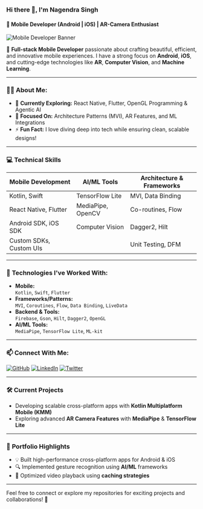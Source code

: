 ### Hi there 👋, I'm **Nagendra Singh**  
#### 🚀 Mobile Developer (Android | iOS) | AR-Camera Enthusiast  
![Mobile Developer Banner](https://media.licdn.com/dms/image/C4E16AQEeBpOhqcD7LQ/profile-displaybackgroundimage-shrink_350_1400/0/1661874781433?e=1679529600&v=beta&t=1GEfmMJuPGFzUBVgbH7fAVf6t-jbRCKIt8IbjKFliXM)

🌟 **Full-stack Mobile Developer** passionate about crafting beautiful, efficient, and innovative mobile experiences. I have a strong focus on **Android**, **iOS**, and cutting-edge technologies like **AR**, **Computer Vision**, and **Machine Learning**. 

---

### 👨‍💻 About Me:
- 🌱 **Currently Exploring:** React Native, Flutter, OpenGL Programming & Agentic AI  
- 🎯 **Focused On:** Architecture Patterns (MVI), AR Features, and ML Integrations  
- ⚡ **Fun Fact:** I love diving deep into tech while ensuring clean, scalable designs!

---

### 💻 **Technical Skills**
| **Mobile Development**    | **AI/ML Tools**        | **Architecture & Frameworks** |
|----------------------------|------------------------|---------------------------------|
| Kotlin, Swift              | TensorFlow Lite        | MVI, Data Binding              |
| React Native, Flutter      | MediaPipe, OpenCV      | Co-routines, Flow              |
| Android SDK, iOS SDK       | Computer Vision        | Dagger2, Hilt                  |
| Custom SDKs, Custom UIs    |                        | Unit Testing, DFM              |

---

### 🌟 **Technologies I've Worked With:**
- **Mobile:**  
  `Kotlin`, `Swift`, `Flutter`  
- **Frameworks/Patterns:**  
  `MVI`, `Coroutines`, `Flow`, `Data Binding`, `LiveData`  
- **Backend & Tools:**  
  `Firebase`, `Gson`, `Hilt`, `Dagger2`, `OpenGL`  
- **AI/ML Tools:**  
  `MediaPipe`, `TensorFlow Lite`, `ML-kit`  

---

### 📫 Connect With Me:
[<img src="https://img.shields.io/badge/GitHub-%23121011.svg?&style=for-the-badge&logo=github&logoColor=white" alt="GitHub">](https://github.com/nagendra-8275)
[<img src="https://img.shields.io/badge/LinkedIn-%230077B5.svg?&style=for-the-badge&logo=linkedin&logoColor=white" alt="LinkedIn">](https://www.linkedin.com/in/nagendra789/)
[<img src="https://img.shields.io/badge/Twitter-%231DA1F2.svg?&style=for-the-badge&logo=twitter&logoColor=white" alt="Twitter">](https://twitter.com/home)

---

### 🛠️ **Current Projects**
- Developing scalable cross-platform apps with **Kotlin Multiplatform Mobile (KMM)**  
- Exploring advanced **AR Camera Features** with **MediaPipe** & **TensorFlow Lite**  

---

### 🌟 **Portfolio Highlights**
- 💡 Built high-performance cross-platform apps for Android & iOS  
- 🔍 Implemented gesture recognition using **AI/ML** frameworks  
- 🎥 Optimized video playback using **caching strategies**  

---

Feel free to connect or explore my repositories for exciting projects and collaborations! 🚀
